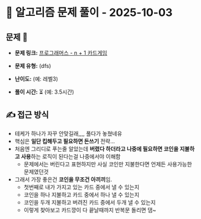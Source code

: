# 📝 알고리즘 문제 풀이 - 2025-10-03

## 문제 📖

- **문제 링크:** [프로그래머스 - n + 1 카드게임](https://school.programmers.co.kr/learn/courses/30/lessons/258707)

- **문제 유형:** (dfs)

- **난이도:** (예: 레벨3)

- **풀이 시간:** ⏳ (예: 3.5시간)

## ✍ 접근 방식

- 테케가 하나가 자꾸 안맞길래,,,, 풀다가 놓쳤네유
- 핵심은 **일단 킵해두고 필요하면 돈쓰기** 전략...
- 처음엔 그리디로 푸는줄 알았는데 **버렸다 하더라고 나중에 필요하면 코인을 지불하고 사용**하는 로직이 된다는걸 나중에서야 이해함
  - 문제에서는 버린다고 표현하지만 사실 코인만 지불한다면 언제든 사용가능한 문제였던것
- 그래서 가장 좋은건 **코인을 무조건 아끼끼**임.
  - 첫번째로 내가 가지고 있는 카드 중에서 낼 수 있는지
  - 코인을 하나 지불하고 카드 중에서 하나 낼 수 있는지
  - 코인을 두개 지불하고 버려진 카드 중에서 두개 낼 수 있는지
  - 이렇게 찾아보고 카드깡이 다 끝날때까지 반복문 돌리면 댐~
